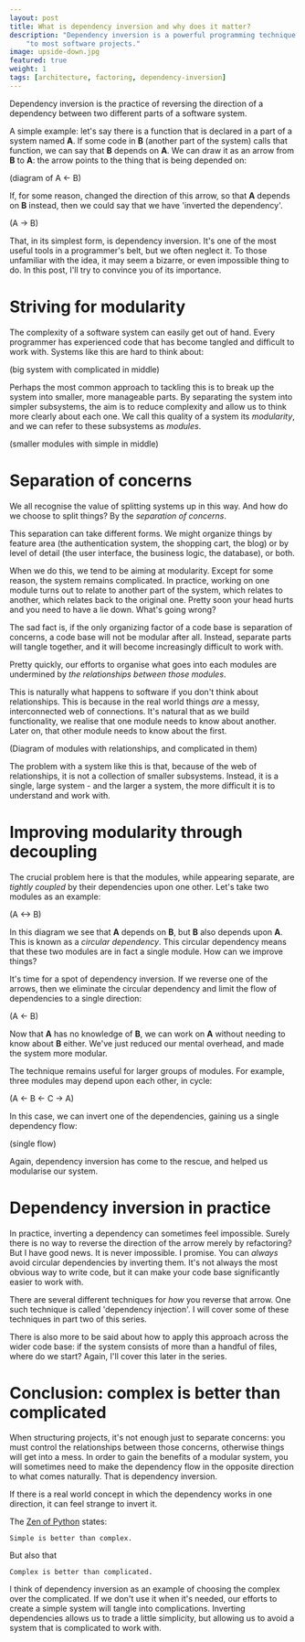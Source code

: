 ```yaml
---
layout: post
title: What is dependency inversion and why does it matter?
description: "Dependency inversion is a powerful programming technique. Find out what it is, and why it is important "
    "to most software projects."
image: upside-down.jpg
featured: true
weight: 1
tags: [architecture, factoring, dependency-inversion]
---
```


Dependency inversion is the practice of reversing the direction of a dependency between two different parts of a
software system.

A simple example: let's say there is a function that is declared in a part of a system named **A**. If some code in **B**
(another part of the system) calls that function, we can say that **B** depends on **A**. We can draw it as an arrow
from **B** to **A**: the arrow points to the thing that is being depended on:

(diagram of A <- B)

If, for some reason, changed the direction of this arrow, so that **A** depends on **B** instead, then we could say that
we have 'inverted the dependency'.

(A -> B)

That, in its simplest form, is dependency inversion. It's one of the most useful tools in a programmer's belt, but
we often neglect it. To those unfamiliar with the idea, it may seem a bizarre, or even impossible thing to do. In this
post, I'll try to convince you of its importance.

# Striving for modularity

The complexity of a software system can easily get out of hand. Every programmer has experienced code
that has become tangled and difficult to work with. Systems like this are hard to think about:

(big system with complicated in middle)

Perhaps the most common approach to tackling this is to break up the system into smaller, more manageable parts.
By separating the system into simpler subsystems, the aim is to reduce complexity and allow us to think more clearly
about each one. We call this quality of a system its *modularity*, and we can refer to these subsystems as *modules*.

(smaller modules with simple in middle)

# Separation of concerns

We all recognise the value of splitting systems up in this way. And how do we choose to split things? By the
*separation of concerns*.

This separation can take different forms. We might organize things by feature area
(the authentication system, the shopping cart, the blog) or by level of detail
(the user interface, the business logic, the database), or both.

When we do this, we tend to be aiming at modularity. Except for some reason, the system remains complicated.
In practice, working on one module turns out to relate to another part of the system,
which relates to another, which relates back to the original one. Pretty soon your head hurts and you need to have
a lie down. What's going wrong?

The sad fact is, if the only organizing factor of a code base is separation of concerns, a code base will not be
modular after all. Instead, separate parts will tangle together, and it will become increasingly difficult to work with.

Pretty quickly, our efforts to organise what goes into each modules are undermined by *the relationships between those
modules*.

This is naturally what happens to software if you don't think about relationships. This is because in the real world
things *are* a messy, interconnected web of connections. It's natural that as we build functionality, we realise
that one module needs to know about another. Later on, that other module needs to know about the first.

(Diagram of modules with relationships, and complicated in them)

The problem with a system like this is that, because of the web of relationships, it is not a collection of smaller
subsystems. Instead, it is a single, large system - and the larger a system, the more difficult it is to understand and
work with.

# Improving modularity through decoupling

The crucial problem here is that the modules, while appearing separate, are *tightly coupled* by their dependencies
upon one other. Let's take two modules as an example:

(A <-> B)

In this diagram we see that **A** depends on **B**, but **B** also depends upon **A**. This is known as a
*circular dependency*. This circular dependency means that these two modules are in fact a single module. How can we
improve things?

It's time for a spot of dependency inversion. If we reverse one of the arrows, then we eliminate the circular dependency
and limit the flow of dependencies to a single direction:

(A <- B)

Now that **A** has no knowledge of **B**, we can work on **A** without needing to know about **B** either. We've just
reduced our mental overhead, and made the system more modular.

The technique remains useful for larger groups of modules. For example, three modules may depend upon each other, in
cycle:

(A <- B <- C -> A)

In this case, we can invert one of the dependencies, gaining us a single dependency flow:

(single flow)

Again, dependency inversion has come to the rescue, and helped us modularise our system.

# Dependency inversion in practice

In practice, inverting a dependency can sometimes feel impossible. Surely there is no way to reverse the direction of
the arrow merely by refactoring? But I have good news. It is never impossible. I promise. You can *always* avoid circular
dependencies by inverting them. It's not always the most obvious way to write code, but it can make your code base
significantly easier to work with.

There are several different techniques for *how* you reverse that arrow. One such technique is called
'dependency injection'. I will cover some of these techniques in part two of this series.

There is also more to be said about how to apply this approach across the wider code base: if the system consists of
more than a handful of files, where do we start? Again, I'll cover this later in the series.

# Conclusion: complex is better than complicated

When structuring projects, it's not enough just to separate concerns: you must control the relationships between those
concerns, otherwise things will get into a mess. In order to gain the benefits of a modular system,
you will sometimes need to make the dependency flow in the opposite direction to what comes naturally.
That is dependency inversion.

If there is a real world concept in which the dependency works in one direction, it can feel strange to invert it.

The [Zen of Python](https://en.wikipedia.org/wiki/Zen_of_Python) states:

    Simple is better than complex.

But also that

    Complex is better than complicated.

I think of dependency inversion as an example of choosing the complex over the complicated. If we don't use it when
it's needed, our efforts to create a simple system will tangle into complications. Inverting dependencies allows us
to trade a little simplicity, but allowing us to avoid a system that is complicated to work with.